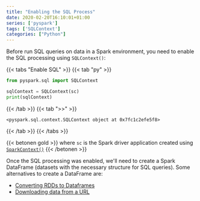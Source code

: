 ```yaml
---
title: "Enabling the SQL Process"
date: 2020-02-20T16:10:01+01:00
series: ['pyspark']
tags: ['SQLContext']
categories: ["Python"]
---
```


Before run SQL queries on data in a Spark environment, you need to enable the SQL processing using `SQLContext()`: 

{{< tabs "Enable SQL" >}}
{{< tab "py" >}}
```python
from pyspark.sql import SQLContext

sqlContext = SQLContext(sc)
print(sqlContext)
``` 
{{< /tab >}}
{{< tab ">>" >}}
```
<pyspark.sql.context.SQLContext object at 0x7fc1c2efe5f8>
```
{{< /tab >}}
{{< /tabs >}}

{{< betonen gold >}}
where `sc` is the Spark driver application created using [`SparkContext()`](/posts/python/pyspark/create-a-sparkcontext)
{{< /betonen >}}

Once the SQL processing was enabled, we'll need to create a Spark DataFrame (datasets with the necessary structure for SQL queries). Some alternatives to create a DataFrame are:

- [Converting RDDs to Dataframes](/posts/python/pyspark/converting-rdds-to-dataframes)
- [Downloading data from a URL](/posts/python/pyspark/download-data-and-read-in-pyspark-sql) 

